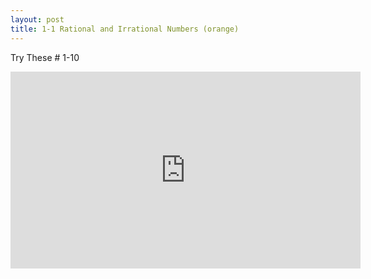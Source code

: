 ```yaml
---
layout: post
title: 1-1 Rational and Irrational Numbers (orange)
---
```

Try These # 1-10
<iframe width="560" height="315" src="https://www.youtube.com/embed/4V7Bt5MmaMk" frameborder="0" allowfullscreen></iframe>

